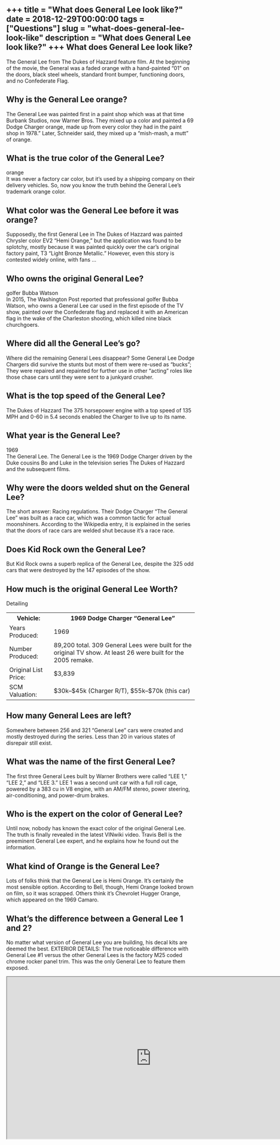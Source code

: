 +++
title = "What does General Lee look like?"
date = 2018-12-29T00:00:00
tags = ["Questions"]
slug = "what-does-general-lee-look-like"
description = "What does General Lee look like?"
+++
What does General Lee look like?
--------------------------------

The General Lee from The Dukes of Hazzard feature film. At the beginning of the movie, the General was a faded orange with a hand-painted “01” on the doors, black steel wheels, standard front bumper, functioning doors, and no Confederate Flag.

Why is the General Lee orange?
------------------------------

The General Lee was painted first in a paint shop which was at that time Burbank Studios, now Warner Bros. They mixed up a color and painted a 69 Dodge Charger orange, made up from every color they had in the paint shop in 1978.” Later, Schneider said, they mixed up a “mish-mash, a mutt” of orange.

What is the true color of the General Lee?
------------------------------------------

orange  
It was never a factory car color, but it’s used by a shipping company on their delivery vehicles. So, now you know the truth behind the General Lee’s trademark orange color.

What color was the General Lee before it was orange?
----------------------------------------------------

Supposedly, the first General Lee in The Dukes of Hazzard was painted Chrysler color EV2 “Hemi Orange,” but the application was found to be splotchy, mostly because it was painted quickly over the car’s original factory paint, T3 “Light Bronze Metallic.” However, even this story is contested widely online, with fans …

Who owns the original General Lee?
----------------------------------

golfer Bubba Watson  
In 2015, The Washington Post reported that professional golfer Bubba Watson, who owns a General Lee car used in the first episode of the TV show, painted over the Confederate flag and replaced it with an American flag in the wake of the Charleston shooting, which killed nine black churchgoers.

Where did all the General Lee’s go?
-----------------------------------

Where did the remaining General Lees disappear? Some General Lee Dodge Chargers did survive the stunts but most of them were re-used as “bucks”; They were repaired and repainted for further use in other “acting” roles like those chase cars until they were sent to a junkyard crusher.

What is the top speed of the General Lee?
-----------------------------------------

The Dukes of Hazzard The 375 horsepower engine with a top speed of 135 MPH and 0-60 in 5.4 seconds enabled the Charger to live up to its name.

What year is the General Lee?
-----------------------------

1969  
The General Lee. The General Lee is the 1969 Dodge Charger driven by the Duke cousins Bo and Luke in the television series The Dukes of Hazzard and the subsequent films.

Why were the doors welded shut on the General Lee?
--------------------------------------------------

The short answer: Racing regulations. Their Dodge Charger “The General Lee” was built as a race car, which was a common tactic for actual moonshiners. According to the Wikipedia entry, it is explained in the series that the doors of race cars are welded shut because it’s a race race.

Does Kid Rock own the General Lee?
----------------------------------

But Kid Rock owns a superb replica of the General Lee, despite the 325 odd cars that were destroyed by the 147 episodes of the show.

How much is the original General Lee Worth?
-------------------------------------------

Detailing

<table><tr><th>Vehicle:</th><th>1969 Dodge Charger “General Lee”</th></tr><tr><td>Years Produced:</td><td>1969</td></tr><tr><td>Number Produced:</td><td>89,200 total. 309 General Lees were built for the original TV show. At least 26 were built for the 2005 remake.</td></tr><tr><td>Original List Price:</td><td>$3,839</td></tr><tr><td>SCM Valuation:</td><td>$30k–$45k (Charger R/T), $55k–$70k (this car)</td></tr></table>

How many General Lees are left?
-------------------------------

Somewhere between 256 and 321 “General Lee” cars were created and mostly destroyed during the series. Less than 20 in various states of disrepair still exist.

What was the name of the first General Lee?
-------------------------------------------

The first three General Lees built by Warner Brothers were called “LEE 1,” “LEE 2,” and “LEE 3.” LEE 1 was a second unit car with a full roll cage, powered by a 383 cu in V8 engine, with an AM/FM stereo, power steering, air-conditioning, and power-drum brakes.

Who is the expert on the color of General Lee?
----------------------------------------------

Until now, nobody has known the exact color of the original General Lee. The truth is finally revealed in the latest VINwiki video. Travis Bell is the preeminent General Lee expert, and he explains how he found out the information.

What kind of Orange is the General Lee?
---------------------------------------

Lots of folks think that the General Lee is Hemi Orange. It’s certainly the most sensible option. According to Bell, though, Hemi Orange looked brown on film, so it was scrapped. Others think it’s Chevrolet Hugger Orange, which appeared on the 1969 Camaro.

What’s the difference between a General Lee 1 and 2?
----------------------------------------------------

No matter what version of General Lee you are building, his decal kits are deemed the best. EXTERIOR DETAILS: The true noticeable difference with General Lee #1 versus the other General Lees is the factory M25 coded chrome rocker panel trim. This was the only General Lee to feature them exposed.

<iframe allow="accelerometer; autoplay; clipboard-write; encrypted-media; gyroscope; picture-in-picture" allowfullscreen="" class="__youtube_prefs__  epyt-is-override  no-lazyload" data-no-lazy="1" data-origheight="433" data-origwidth="770" data-skipgform_ajax_framebjll="" height="433" id="_ytid_34095" loading="lazy" src="https://www.youtube.com/embed/fp6iRonl3ow?enablejsapi=1&autoplay=0&cc_load_policy=0&cc_lang_pref=&iv_load_policy=1&loop=0&modestbranding=0&rel=1&fs=1&playsinline=0&autohide=2&theme=dark&color=red&controls=1&" title="YouTube player" width="770"></iframe>